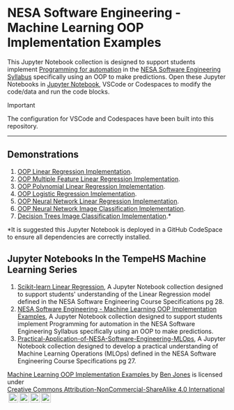# NESA Software Engineering - Machine Learning OOP Implementation Examples

This Jupyter Notebook collection is designed to support students implement [Programming for automation](https://curriculum.nsw.edu.au/learning-areas/tas/software-engineering-11-12-2022/content/year-12/fa56cc30c8#cg-1f80854c-5ce4-4d68-aa18-9a6fc0861c8c) in the [NESA Software Engineering Syllabus](https://curriculum.nsw.edu.au/learning-areas/tas/software-engineering-11-12-2022/overview) specifically using an OOP to make predictions. Open these Jupyter Notebooks in [Jupyter Notebook](https://jupyter.org/try-jupyter/lab/), VSCode or Codespaces to modify the code/data and run the code blocks.

> [!Important]
> The configuration for VSCode and Codespaces have been built into this repository.

---

## Demonstrations

1. [OOP Linear Regression Implementation](examples/1.OOP_Single_Feature_Linear_Regression.ipynb).
2. [OOP Multiple Feature Linear Regression Implementation](examples/2.OOP_Multi_Feature_Linear_Regression.ipynb).
3. [OOP Polynomial Linear Regression Implementation](examples/3.OOP_Polynomial_Liner_Regression.ipynb).
4. [OOP Logistic Regression Implementation](examples/4.OOP_Logistic_Regression.ipynb).
5. [OOP Neural Network Linear Regression Implementation](examples/5.OOP_Neural_Network_Simple.ipynb).
6. [OOP Neural Network Image Classification Implementation](examples/6.OOP_Neural_Network_Adv.ipynb).
7. [Decision Trees Image Classification Implementation](examples/7.OOP_Decision_Trees.ipynb).\*

\*It is suggested this Jupyter Notebook is deployed in a GitHub CodeSpace to ensure all dependencies are correctly installed.

## Jupyter Notebooks In the TempeHS Machine Learning Series

1. [Scikit-learn Linear Regression](https://github.com/TempeHS/NESA_Course_Specifications_Linear_Regression), A Jupyter Notebook collection designed to support students' understanding of the Linear Regression model defined in the NESA Software Engineering Course Specifications pg 28.
2. [NESA Software Engineering - Machine Learning OOP Implementation Examples](https://github.com/TempeHS/Machine_Learning_OOP_Implementation_Examples), A Jupyter Notebook collection designed to support students implement Programming for automation in the NESA Software Engineering Syllabus specifically using an OOP to make predictions.
3. [Practical-Application-of-NESA-Software-Engineering-MLOps](https://github.com/TempeHS/Practical-Application-of-NESA-Software-Engineering-MLOps), A Jupyter Notebook collection designed to develop a practical understanding of Machine Learning Operations (MLOps) defined in the NESA Software Engineering Course Specifications pg 27.

<p xmlns:cc="http://creativecommons.org/ns#" xmlns:dct="http://purl.org/dc/terms/"><a property="dct:title" rel="cc:attributionURL" href="https://github.com/TempeHS/Machine_Learning_OOP_Implementation_Examples">Machine Learning OOP Implementation Examples
</a> by <a rel="cc:attributionURL dct:creator" property="cc:attributionName" href="https://github.com/benpaddlejones">Ben Jones</a> is licensed under <a href="https://creativecommons.org/licenses/by-nc-sa/4.0/?ref=chooser-v1" target="_blank" rel="license noopener noreferrer" style="display:inline-block; ">Creative Commons Attribution-NonCommercial-ShareAlike 4.0 International<img style="height:22px!important; margin-left:3px; vertical-align:text-bottom; " src="https://mirrors.creativecommons.org/presskit/icons/cc.svg?ref=chooser-v1" alt=""><img style="height:22px!important; margin-left:3px; vertical-align:text-bottom; " src="https://mirrors.creativecommons.org/presskit/icons/by.svg?ref=chooser-v1" alt=""><img style="height:22px!important; margin-left:3px; vertical-align:text-bottom; " src="https://mirrors.creativecommons.org/presskit/icons/nc.svg?ref=chooser-v1" alt=""><img style="height:22px!important; margin-left:3px; vertical-align:text-bottom; " src="https://mirrors.creativecommons.org/presskit/icons/sa.svg?ref=chooser-v1" alt=""></a></p>
